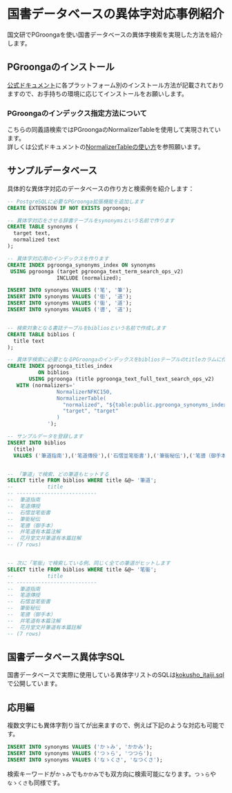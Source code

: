 # 国書データベースの異体字対応事例紹介
国文研でPGroongaを使い国書データベースの異体字検索を実現した方法を紹介します。

## PGroongaのインストール
[公式ドキュメント](https://pgroonga.github.io/ja/install/)に各プラットフォーム別のインストール方法が記載されておりますので、お手持ちの環境に応じてインストールをお願いします。

### PGroongaのインデックス指定方法について
こちらの同義語検索ではPGroongaのNormalizerTableを使用して実現されています。<br>
詳しくは公式ドキュメントの[NormalizerTableの使い方](https://pgroonga.github.io/ja/reference/create-index-using-pgroonga.html#normalizer-table)を参照願います。

## サンプルデータベース

具体的な異体字対応のデータベースの作り方と検索例を紹介します：

```sql
-- PostgreSQLに必要なPGroonga拡張機能を追加します
CREATE EXTENSION IF NOT EXISTS pgroonga;

-- 異体字対応をさせる辞書テーブルをsynonymsという名前で作ります
CREATE TABLE synonyms (
  target text,
  normalized text
);

-- 異体字対応用のインデックスを作ります
CREATE INDEX pgroonga_synonyms_index ON synonyms
 USING pgroonga (target pgroonga_text_term_search_ops_v2)
                INCLUDE (normalized);

INSERT INTO synonyms VALUES ('笔', '筆');
INSERT INTO synonyms VALUES ('衜', '道');
INSERT INTO synonyms VALUES ('衟', '道');
INSERT INTO synonyms VALUES ('噵', '道');


-- 検索対象となる書誌テーブルをbibliosという名前で作成します
CREATE TABLE biblios (
  title text
);

-- 異体字検索に必要となるPGroongaのインデックスをbibliosテーブルのtitleカラムに作成します
CREATE INDEX pgroonga_titles_index
          ON biblios
       USING pgroonga (title pgroonga_text_full_text_search_ops_v2)
   WITH (normalizers='
                NormalizerNFKC150,
                NormalizerTable(
                  "normalized", "${table:public.pgroonga_synonyms_index}.normalized",
                  "target", "target"
                )
             ');

-- サンプルデータを登録します
INSERT INTO biblios
  (title)
  VALUES ('筆道指南'),('笔道傳授'),('石慴並笔衜書'),('筆衟秘伝'),('笔噵（御手本）'),('并笔道有本篇注解'),('花月堂文并筆道有本篇註解');


-- 「筆道」で検索、どの筆道もヒットする
SELECT title FROM biblios WHERE title &@~ '筆道';
--           title           
-- --------------------------
--  筆道指南
--  笔道傳授
--  石慴並笔衜書
--  筆衟秘伝
--  笔噵（御手本）
--  并笔道有本篇注解
--  花月堂文并筆道有本篇註解
-- (7 rows)


-- 次に「笔衟」で検索している例、同じく全ての筆道がヒットします
SELECT title FROM biblios WHERE title &@~ '笔衟';
--           title           
-- --------------------------
--  筆道指南
--  笔道傳授
--  石慴並笔衜書
--  筆衟秘伝
--  笔噵（御手本）
--  并笔道有本篇注解
--  花月堂文并筆道有本篇註解
-- (7 rows)
```

## 国書データベース異体字SQL

国書データベースで実際に使用している異体字リストのSQLは[kokusho_itaiji.sql](/kokusho_itaiji.sql)で公開しています。

## 応用編

複数文字にも異体字割り当てが出来ますので、例えば下記のような対応も可能です。

```sql
INSERT INTO synonyms VALUES ('かゝみ', 'かかみ');
INSERT INTO synonyms VALUES ('つゝら', 'つつら');
INSERT INTO synonyms VALUES ('なゝくさ', 'なつくさ');
```

検索キーワードが`かゝみ`でも`かかみ`でも双方向に検索可能になります。`つゝら`や`なゝくさ`も同様です。
